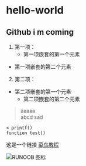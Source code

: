 hello-world
===========
Github i m coming  
-----------------------
1. 第一项：
      - 第一项嵌套的第一个元素
  - 第一项嵌套的第二个元素
2. 第二项：
  - 第二项嵌套的第一个元素
    - 第二项嵌套的第二个元素

> aaaaa  
> abcd 
> sad 

    < printf()
    function test()
    
 这是一个链接 [菜鸟教程](https://www.runoob.com)
 
 ![RUNOOB 图标](http://static.runoob.com/images/runoob-logo.png)
